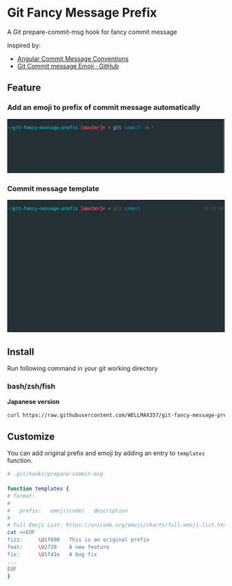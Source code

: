 # Git Fancy Message Prefix

A Git prepare-commit-msg hook for fancy commit message

Inspired by:

- [Angular Commit Message Conventions](https://github.com/angular/angular.js/blob/v1.7.2/DEVELOPERS.md#type)
- [Git Commit message Emoji · GitHub](https://gist.github.com/parmentf/035de27d6ed1dce0b36a)

## Feature

### Add an emoji to prefix of commit message automatically

![](docs/img/commit-with-message.gif)

### Commit message template

![](docs/img/commit-template.gif)

## Install

Run following command in your git working directory

### bash/zsh/fish

**Japanese version**

```bash
curl https://raw.githubusercontent.com/WELLMAX357/git-fancy-message-prefix/master/prepare-commit-msg.ja -o .git/hooks/prepare-commit-msg && chmod +x .git/hooks/prepare-commit-msg
```

## Customize

You can add original prefix and emoji by adding an entry to `templates` function.

```bash
# .git/hooks/prepare-commit-msg

function templates {
# format:
#
#   prefix:   emoji(code)   description
#
# Full Emoji List: https://unicode.org/emoji/charts/full-emoji-list.html
cat <<EOF
fizz:     \U1f600   This is an original prefix
feat:     \U2728    A new feature
fix:      \U1f41e   A bug fix
...
EOF
}
```
